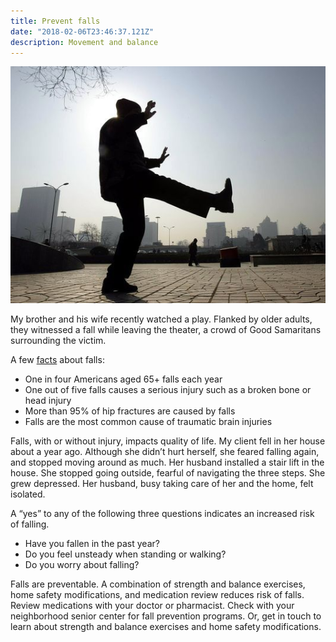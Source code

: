 ```yaml
---
title: Prevent falls
date: "2018-02-06T23:46:37.121Z"
description: Movement and balance
---
```

![physical therapy house calls](./falls.jpg)

My brother and his wife recently watched a play.  Flanked by older adults, they witnessed a fall while leaving the theater, a crowd of Good Samaritans surrounding the victim.

A few [facts](https://www.cdc.gov/homeandrecreationalsafety/falls/adultfalls.html) about falls:

- One in four Americans aged 65+ falls each year
- One out of five falls causes a serious injury such as a broken bone or head injury
- More than 95% of hip fractures are caused by falls
- Falls are the most common cause of traumatic brain injuries

Falls, with or without injury, impacts quality of life.  My client fell in her house about a year ago.  Although she didn’t hurt herself, she feared falling again, and stopped moving around as much.  Her husband installed a stair lift in the house.  She stopped going outside, fearful of navigating the three steps.  She grew depressed.  Her husband, busy taking care of her and the home, felt isolated.    

A “yes” to any of the following three questions indicates an increased risk of falling.

- Have you fallen in the past year?
- Do you feel unsteady when standing or walking?
- Do you worry about falling?

Falls are preventable.  A combination of strength and balance exercises, home safety modifications, and medication review reduces risk of falls.  Review medications with your doctor or pharmacist.  Check with your neighborhood senior center for fall prevention programs.  Or, get in touch to learn about strength and balance exercises and home safety modifications.
